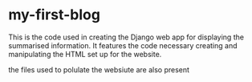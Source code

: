 # my-first-blog
This is the code used in creating the Django web app for displaying the summarised information.
It features the code necessary creating and manipulating the HTML set up for the website.

the files used to polulate the websiute are also present
